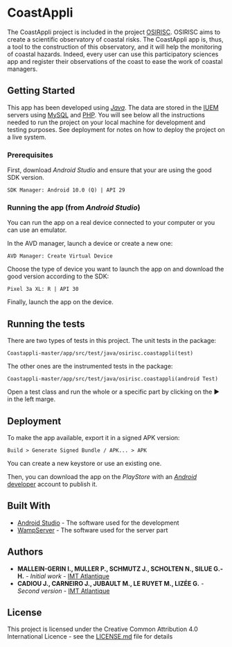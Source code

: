 ﻿# CoastAppli

The CoastAppli project is included in the project [OSIRISC](https://www-iuem.univ-brest.fr/pops/projects/osirisc-vers-un-observatoire-integre-des-risques-cotiers-d-erosion-submersion). OSIRISC aims to create a scientific observatory of coastal risks. The CoastAppli app is, thus, a tool to the construction of this observatory, and it will help the monitoring of coastal hazards. Indeed, every user can use this participatory sciences app and register their observations of the coast to ease the work of coastal managers.


## Getting Started

This app has been developed using [*Java*](https://www.java.com/fr/). The data are stored in the [IUEM](https://www-iuem.univ-brest.fr/) servers using [MySQL](https://www.mysql.com/fr/) and [PHP](https://www.php.net/).
You will see below all the instructions needed to run the project on your local machine for development and testing purposes. See deployment for notes on how to deploy the project on a live system.

### Prerequisites

First, download *Android Studio* and ensure that your are using the good SDK version.

```
SDK Manager: Android 10.0 (Q) | API 29
```

### Running the app (from *Android Studio*)

You can run the app on a real device connected to your computer or you can use an emulator.

In the AVD manager, launch a device or create a new one:

```
AVD Manager: Create Virtual Device
```

Choose the type of device you want to launch the app on and download the good version according to the SDK:

```
Pixel 3a XL: R | API 30
```

Finally, launch the app on the device.

## Running the tests

There are two types of tests in this project. The unit tests in the package:
```
Coastappli-master/app/src/test/java/osirisc.coastappli(test)
```
The other ones are the instrumented tests in the package:
```
Coastappli-master/app/src/test/java/osirisc.coastappli(android Test)
```
Open a test class and run the whole or a specific part by clicking on the ► in the left marge.

## Deployment

To make the app available, export it in a signed APK version:
```
Build > Generate Signed Bundle / APK... > APK
```
You can create a new keystore or use an existing one.

Then, you can download the app on the *PlayStore* with an [*Android* developer](https://accounts.google.com/signin/v2/identifier?service=androiddeveloper&passive=1209600&continue=https://play.google.com/apps/publish/signup/#&followup=https://play.google.com/apps/publish/signup/&flowName=GlifWebSignIn&flowEntry=ServiceLogin) account to publish it.

## Built With

* [Android Studio](https://developer.android.com/studio) - The software used for the development
* [WampServer](https://www.wampserver.com/en/) - The software used for the server part


## Authors

* **MALLEIN-GERIN I., MULLER P., SCHMUTZ J., SCHOLTEN N., SILUE G.-H.** - *Initial work* - [IMT Atlantique](https://www.imt-atlantique.fr/fr)
*  **CADIOU J., CARNEIRO J., JUBAULT M., LE RUYET M., LIZÉE G.** - *Second version* - [IMT Atlantique](https://www.imt-atlantique.fr/fr)


## License

This project is licensed under the Creative Common Attribution 4.0 International Licence - see the [LICENSE.md](https://github.com/Coastappli/Coastappli/blob/master/LICENCE.md) file for details


